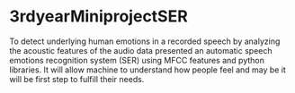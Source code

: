 # 3rdyearMiniprojectSER
To detect underlying human emotions in a recorded speech by analyzing the acoustic features of the audio data presented an automatic speech emotions recognition system (SER) using MFCC features and python libraries. It will allow machine to understand how people feel and may be it will be first step to fulfill their needs.

